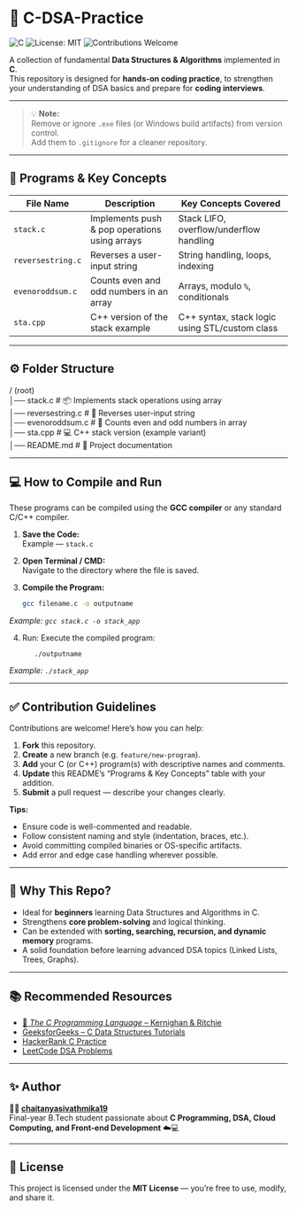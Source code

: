 # 🚀 C-DSA-Practice

![C](https://img.shields.io/badge/Language-C-blue?logo=c)
![License: MIT](https://img.shields.io/badge/License-MIT-green.svg)
![Contributions Welcome](https://img.shields.io/badge/Contributions-Welcome-orange.svg)

A collection of fundamental **Data Structures & Algorithms** implemented in **C**.  
This repository is designed for **hands-on coding practice**, to strengthen your understanding of DSA basics and prepare for **coding interviews**.

---

> 💡 **Note:**  
> Remove or ignore `.exe` files (or Windows build artifacts) from version control.  
> Add them to `.gitignore` for a cleaner repository.

---

## 🧩 Programs & Key Concepts

| File Name | Description | Key Concepts Covered |
|------------|-------------|----------------------|
| `stack.c` | Implements push & pop operations using arrays | Stack LIFO, overflow/underflow handling |
| `reversestring.c` | Reverses a user-input string | String handling, loops, indexing |
| `evenoroddsum.c` | Counts even and odd numbers in an array | Arrays, modulo `%`, conditionals |
| `sta.cpp` | C++ version of the stack example | C++ syntax, stack logic using STL/custom class |


---

## ⚙️ Folder Structure

/ (root)  
│── stack.c               # 📦 Implements stack operations using array  
│── reversestring.c       # 🔁 Reverses user-input string  
│── evenoroddsum.c        # 🔢 Counts even and odd numbers in array  
│── sta.cpp               # 💻 C++ stack version (example variant)  
│── README.md             # 📘 Project documentation  

---

## 💻 How to Compile and Run

These programs can be compiled using the **GCC compiler** or any standard C/C++ compiler.

1. **Save the Code:**  
   Example — `stack.c`

2. **Open Terminal / CMD:**  
   Navigate to the directory where the file is saved.

3. **Compile the Program:**
   ```bash
   gcc filename.c -o outputname
*Example: `gcc stack.c -o stack_app`*


4.  Run: Execute the compiled program:
    ```
       ./outputname
   *Example: `./stack_app`*

---


## ✅ Contribution Guidelines

Contributions are welcome! Here’s how you can help:

1. **Fork** this repository.  
2. **Create** a new branch (e.g. `feature/new-program`).  
3. **Add** your C (or C++) program(s) with descriptive names and comments.  
4. **Update** this README’s “Programs & Key Concepts” table with your addition.  
5. **Submit** a pull request — describe your changes clearly.  

**Tips:**

- Ensure code is well-commented and readable.  
- Follow consistent naming and style (indentation, braces, etc.).  
- Avoid committing compiled binaries or OS-specific artifacts.  
- Add error and edge case handling wherever possible.  

---


## 🎯 Why This Repo?

- Ideal for **beginners** learning Data Structures and Algorithms in C.  
- Strengthens **core problem-solving** and logical thinking.  
- Can be extended with **sorting, searching, recursion, and dynamic memory** programs.  
- A solid foundation before learning advanced DSA topics (Linked Lists, Trees, Graphs).  

---

## 📚 Recommended Resources

- [📖 *The C Programming Language* – Kernighan & Ritchie](https://en.wikipedia.org/wiki/The_C_Programming_Language)  
- [GeeksforGeeks – C Data Structures Tutorials](https://www.geeksforgeeks.org/data-structures/)  
- [HackerRank C Practice](https://www.hackerrank.com/domains/c)  
- [LeetCode DSA Problems](https://leetcode.com/problemset/all/)  

---

## ✨ Author

**👩‍💻 [chaitanyasivathmika19](https://github.com/chaitanyasivathmika19)**  
Final-year B.Tech student passionate about **C Programming, DSA, Cloud Computing, and Front-end Development** ☁️💻  

---

## 📄 License

This project is licensed under the **MIT License** — you’re free to use, modify, and share it.

